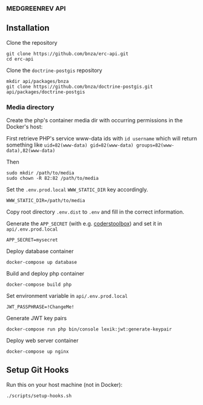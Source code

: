 ### MEDGREENREV API

## Installation

Clone the repository

```shell
git clone https://github.com/bnza/erc-api.git
cd erc-api
```

Clone the ```doctrine-postgis``` repository

```shell
mkdir api/packages/bnza
git clone https://github.com/bnza/doctrine-postgis.git api/packages/doctrine-postgis
```

### Media directory

Create the php's container media dir with occurring permissions in the Docker's host:

First retrieve PHP's service www-data ids with ```id username``` which will return something like
```uid=82(www-data) gid=82(www-data) groups=82(www-data),82(www-data)```

Then

```shell
sudo mkdir /path/to/media
sudo chown -R 82:82 /path/to/media
```

Set the ```.env.prod.local``` ```WWW_STATIC_DIR``` key accordingly.

```shell
WWW_STATIC_DIR=/path/to/media
```

Copy root directory ```.env.dist``` to ```.env``` and fill in the correct information.

Generate the ```APP_SECRET``` (with e.g. [coderstoolbox](https://coderstoolbox.online/toolbox/generate-symfony-secret))
and set it in ```api/.env.prod.local```

```shell
APP_SECRET=mysecret
```

Deploy database container

```shell
docker-compose up database
```

Build and deploy php container

```shell
docker-compose build php
```

Set environment variable in  ```api/.env.prod.local```

```
JWT_PASSPHRASE=!ChangeMe!
```

Generate JWT key pairs

```shell
docker-compose run php bin/console lexik:jwt:generate-keypair
```

Deploy web server container

```shell
docker-compose up nginx
```

## Setup Git Hooks

Run this on your host machine (not in Docker):

```bash
./scripts/setup-hooks.sh

